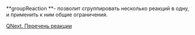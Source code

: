 
**groupReaction **- позволит сгруппировать несколько реакций в одну, и применить к ним общие ограничения.



[QNext. Перечень реакции](/docs-test/ph/QNext-admin-reaction-about-05-01)